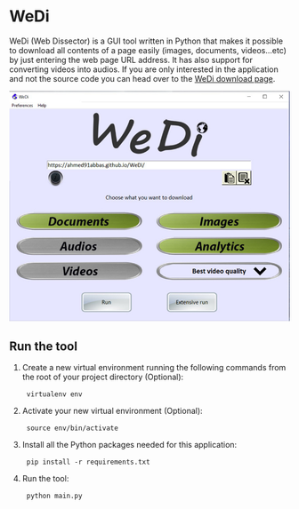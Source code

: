 
# WeDi
WeDi (Web Dissector) is a GUI tool written in Python that makes it possible to download all contents of a page easily (images, documents, videos...etc) by just entering the web page URL address. It has also support for converting videos into audios.
If you are only interested in the application and not the source code you can head over to the [WeDi download page](https://ahmed91abbas.github.io/wedi/).

![WeDi main screen](https://github.com/ahmed91abbas/wedi/blob/master/textures/wedi-main-screen.jpg?raw=true)

## Run the tool

1. Create a new virtual environment running the following commands from the root of your project directory (Optional):

        virtualenv env

1. Activate your new virtual environment (Optional):

        source env/bin/activate

1. Install all the Python packages needed for this application:

        pip install -r requirements.txt

1. Run the tool:

        python main.py
